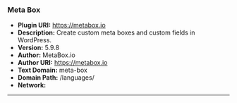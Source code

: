 ### Meta Box
- **Plugin URI:** https://metabox.io
- **Description:** Create custom meta boxes and custom fields in WordPress.
- **Version:** 5.9.8
- **Author:** MetaBox.io
- **Author URI:** https://metabox.io
- **Text Domain:** meta-box
- **Domain Path:** /languages/
- **Network:** 

---
